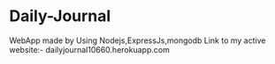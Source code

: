 # Daily-Journal

WebApp made by Using Nodejs,ExpressJs,mongodb
Link to my active website:- dailyjournal10660.herokuapp.com
